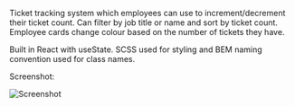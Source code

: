 Ticket tracking system which employees can use to increment/decrement their ticket count. Can filter by job title or name and sort by ticket count. Employee cards change colour based on the number of tickets they have.

Built in React with useState. SCSS used for styling and BEM naming convention used for class names.

Screenshot:

![Screenshot](./assets/images/ticket-tracker-screenshot.png)
